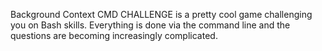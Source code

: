 Background Context
CMD CHALLENGE is a pretty cool game challenging you on Bash skills. Everything is done via the command line and the questions are becoming increasingly complicated.
